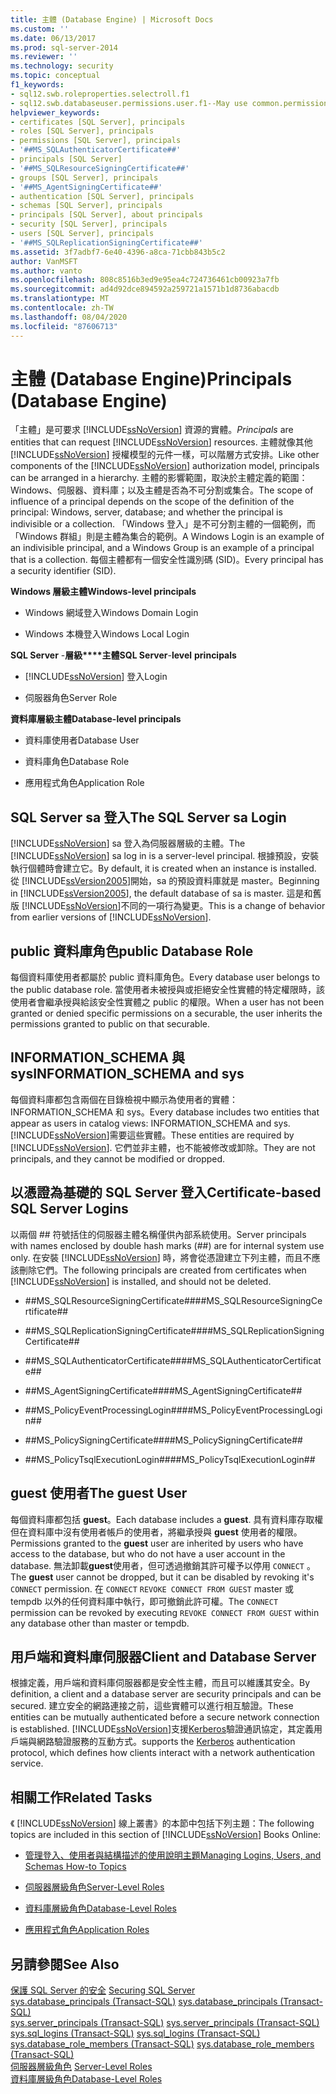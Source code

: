 ```yaml
---
title: 主體 (Database Engine) | Microsoft Docs
ms.custom: ''
ms.date: 06/13/2017
ms.prod: sql-server-2014
ms.reviewer: ''
ms.technology: security
ms.topic: conceptual
f1_keywords:
- sql12.swb.roleproperties.selectroll.f1
- sql12.swb.databaseuser.permissions.user.f1--May use common.permissions
helpviewer_keywords:
- certificates [SQL Server], principals
- roles [SQL Server], principals
- permissions [SQL Server], principals
- '##MS_SQLAuthenticatorCertificate##'
- principals [SQL Server]
- '##MS_SQLResourceSigningCertificate##'
- groups [SQL Server], principals
- '##MS_AgentSigningCertificate##'
- authentication [SQL Server], principals
- schemas [SQL Server], principals
- principals [SQL Server], about principals
- security [SQL Server], principals
- users [SQL Server], principals
- '##MS_SQLReplicationSigningCertificate##'
ms.assetid: 3f7adbf7-6e40-4396-a8ca-71cbb843b5c2
author: VanMSFT
ms.author: vanto
ms.openlocfilehash: 808c8516b3ed9e95ea4c724736461cb00923a7fb
ms.sourcegitcommit: ad4d92dce894592a259721a1571b1d8736abacdb
ms.translationtype: MT
ms.contentlocale: zh-TW
ms.lasthandoff: 08/04/2020
ms.locfileid: "87606713"
---
```

# <a name="principals-database-engine"></a><span data-ttu-id="e8c9b-102">主體 (Database Engine)</span><span class="sxs-lookup"><span data-stu-id="e8c9b-102">Principals (Database Engine)</span></span>
  <span data-ttu-id="e8c9b-103">「主體」是可要求 [!INCLUDE[ssNoVersion](../../../includes/ssnoversion-md.md)] 資源的實體。</span><span class="sxs-lookup"><span data-stu-id="e8c9b-103">*Principals* are entities that can request [!INCLUDE[ssNoVersion](../../../includes/ssnoversion-md.md)] resources.</span></span> <span data-ttu-id="e8c9b-104">主體就像其他 [!INCLUDE[ssNoVersion](../../../includes/ssnoversion-md.md)] 授權模型的元件一樣，可以階層方式安排。</span><span class="sxs-lookup"><span data-stu-id="e8c9b-104">Like other components of the [!INCLUDE[ssNoVersion](../../../includes/ssnoversion-md.md)] authorization model, principals can be arranged in a hierarchy.</span></span> <span data-ttu-id="e8c9b-105">主體的影響範圍，取決於主體定義的範圍：Windows、伺服器、資料庫；以及主體是否為不可分割或集合。</span><span class="sxs-lookup"><span data-stu-id="e8c9b-105">The scope of influence of a principal depends on the scope of the definition of the principal: Windows, server, database; and whether the principal is indivisible or a collection.</span></span> <span data-ttu-id="e8c9b-106">「Windows 登入」是不可分割主體的一個範例，而「Windows 群組」則是主體為集合的範例。</span><span class="sxs-lookup"><span data-stu-id="e8c9b-106">A Windows Login is an example of an indivisible principal, and a Windows Group is an example of a principal that is a collection.</span></span> <span data-ttu-id="e8c9b-107">每個主體都有一個安全性識別碼 (SID)。</span><span class="sxs-lookup"><span data-stu-id="e8c9b-107">Every principal has a security identifier (SID).</span></span>  
  
 <span data-ttu-id="e8c9b-108">**Windows 層級主體**</span><span class="sxs-lookup"><span data-stu-id="e8c9b-108">**Windows-level principals**</span></span>  
  
-   <span data-ttu-id="e8c9b-109">Windows 網域登入</span><span class="sxs-lookup"><span data-stu-id="e8c9b-109">Windows Domain Login</span></span>  
  
-   <span data-ttu-id="e8c9b-110">Windows 本機登入</span><span class="sxs-lookup"><span data-stu-id="e8c9b-110">Windows Local Login</span></span>  
  
 <span data-ttu-id="e8c9b-111">**SQL Server** -**層級\*\*\*\*主體**</span><span class="sxs-lookup"><span data-stu-id="e8c9b-111">**SQL Server**-**level** **principals**</span></span>  
  
-   [!INCLUDE[ssNoVersion](../../../includes/ssnoversion-md.md)] <span data-ttu-id="e8c9b-112">登入</span><span class="sxs-lookup"><span data-stu-id="e8c9b-112">Login</span></span>  
  
-   <span data-ttu-id="e8c9b-113">伺服器角色</span><span class="sxs-lookup"><span data-stu-id="e8c9b-113">Server Role</span></span>  
  
 <span data-ttu-id="e8c9b-114">**資料庫層級主體**</span><span class="sxs-lookup"><span data-stu-id="e8c9b-114">**Database-level principals**</span></span>  
  
-   <span data-ttu-id="e8c9b-115">資料庫使用者</span><span class="sxs-lookup"><span data-stu-id="e8c9b-115">Database User</span></span>  
  
-   <span data-ttu-id="e8c9b-116">資料庫角色</span><span class="sxs-lookup"><span data-stu-id="e8c9b-116">Database Role</span></span>  
  
-   <span data-ttu-id="e8c9b-117">應用程式角色</span><span class="sxs-lookup"><span data-stu-id="e8c9b-117">Application Role</span></span>  
  
## <a name="the-sql-server-sa-login"></a><span data-ttu-id="e8c9b-118">SQL Server sa 登入</span><span class="sxs-lookup"><span data-stu-id="e8c9b-118">The SQL Server sa Login</span></span>  
 <span data-ttu-id="e8c9b-119">[!INCLUDE[ssNoVersion](../../../includes/ssnoversion-md.md)] sa 登入為伺服器層級的主體。</span><span class="sxs-lookup"><span data-stu-id="e8c9b-119">The [!INCLUDE[ssNoVersion](../../../includes/ssnoversion-md.md)] sa log in is a server-level principal.</span></span> <span data-ttu-id="e8c9b-120">根據預設，安裝執行個體時會建立它。</span><span class="sxs-lookup"><span data-stu-id="e8c9b-120">By default, it is created when an instance is installed.</span></span> <span data-ttu-id="e8c9b-121">從 [!INCLUDE[ssVersion2005](../../../includes/ssversion2005-md.md)]開始，sa 的預設資料庫就是 master。</span><span class="sxs-lookup"><span data-stu-id="e8c9b-121">Beginning in [!INCLUDE[ssVersion2005](../../../includes/ssversion2005-md.md)], the default database of sa is master.</span></span> <span data-ttu-id="e8c9b-122">這是和舊版 [!INCLUDE[ssNoVersion](../../../includes/ssnoversion-md.md)]不同的一項行為變更。</span><span class="sxs-lookup"><span data-stu-id="e8c9b-122">This is a change of behavior from earlier versions of [!INCLUDE[ssNoVersion](../../../includes/ssnoversion-md.md)].</span></span>  
  
## <a name="public-database-role"></a><span data-ttu-id="e8c9b-123">public 資料庫角色</span><span class="sxs-lookup"><span data-stu-id="e8c9b-123">public Database Role</span></span>  
 <span data-ttu-id="e8c9b-124">每個資料庫使用者都屬於 public 資料庫角色。</span><span class="sxs-lookup"><span data-stu-id="e8c9b-124">Every database user belongs to the public database role.</span></span> <span data-ttu-id="e8c9b-125">當使用者未被授與或拒絕安全性實體的特定權限時，該使用者會繼承授與給該安全性實體之 public 的權限。</span><span class="sxs-lookup"><span data-stu-id="e8c9b-125">When a user has not been granted or denied specific permissions on a securable, the user inherits the permissions granted to public on that securable.</span></span>  
  
## <a name="information_schema-and-sys"></a><span data-ttu-id="e8c9b-126">INFORMATION_SCHEMA 與 sys</span><span class="sxs-lookup"><span data-stu-id="e8c9b-126">INFORMATION_SCHEMA and sys</span></span>  
 <span data-ttu-id="e8c9b-127">每個資料庫都包含兩個在目錄檢視中顯示為使用者的實體：INFORMATION_SCHEMA 和 sys。</span><span class="sxs-lookup"><span data-stu-id="e8c9b-127">Every database includes two entities that appear as users in catalog views: INFORMATION_SCHEMA and sys.</span></span> <span data-ttu-id="e8c9b-128">[!INCLUDE[ssNoVersion](../../../includes/ssnoversion-md.md)]需要這些實體。</span><span class="sxs-lookup"><span data-stu-id="e8c9b-128">These entities are required by [!INCLUDE[ssNoVersion](../../../includes/ssnoversion-md.md)].</span></span> <span data-ttu-id="e8c9b-129">它們並非主體，也不能被修改或卸除。</span><span class="sxs-lookup"><span data-stu-id="e8c9b-129">They are not principals, and they cannot be modified or dropped.</span></span>  
  
## <a name="certificate-based-sql-server-logins"></a><span data-ttu-id="e8c9b-130">以憑證為基礎的 SQL Server 登入</span><span class="sxs-lookup"><span data-stu-id="e8c9b-130">Certificate-based SQL Server Logins</span></span>  
 <span data-ttu-id="e8c9b-131">以兩個 ## 符號括住的伺服器主體名稱僅供內部系統使用。</span><span class="sxs-lookup"><span data-stu-id="e8c9b-131">Server principals with names enclosed by double hash marks (##) are for internal system use only.</span></span> <span data-ttu-id="e8c9b-132">在安裝 [!INCLUDE[ssNoVersion](../../../includes/ssnoversion-md.md)] 時，將會從憑證建立下列主體，而且不應該刪除它們。</span><span class="sxs-lookup"><span data-stu-id="e8c9b-132">The following principals are created from certificates when [!INCLUDE[ssNoVersion](../../../includes/ssnoversion-md.md)] is installed, and should not be deleted.</span></span>  
  
-   <span data-ttu-id="e8c9b-133">\##MS_SQLResourceSigningCertificate##</span><span class="sxs-lookup"><span data-stu-id="e8c9b-133">\##MS_SQLResourceSigningCertificate##</span></span>  
  
-   <span data-ttu-id="e8c9b-134">\##MS_SQLReplicationSigningCertificate##</span><span class="sxs-lookup"><span data-stu-id="e8c9b-134">\##MS_SQLReplicationSigningCertificate##</span></span>  
  
-   <span data-ttu-id="e8c9b-135">\##MS_SQLAuthenticatorCertificate##</span><span class="sxs-lookup"><span data-stu-id="e8c9b-135">\##MS_SQLAuthenticatorCertificate##</span></span>  
  
-   <span data-ttu-id="e8c9b-136">\##MS_AgentSigningCertificate##</span><span class="sxs-lookup"><span data-stu-id="e8c9b-136">\##MS_AgentSigningCertificate##</span></span>  
  
-   <span data-ttu-id="e8c9b-137">\##MS_PolicyEventProcessingLogin##</span><span class="sxs-lookup"><span data-stu-id="e8c9b-137">\##MS_PolicyEventProcessingLogin##</span></span>  
  
-   <span data-ttu-id="e8c9b-138">\##MS_PolicySigningCertificate##</span><span class="sxs-lookup"><span data-stu-id="e8c9b-138">\##MS_PolicySigningCertificate##</span></span>  
  
-   <span data-ttu-id="e8c9b-139">\##MS_PolicyTsqlExecutionLogin##</span><span class="sxs-lookup"><span data-stu-id="e8c9b-139">\##MS_PolicyTsqlExecutionLogin##</span></span>  
  
## <a name="the-guest-user"></a><span data-ttu-id="e8c9b-140">guest 使用者</span><span class="sxs-lookup"><span data-stu-id="e8c9b-140">The guest User</span></span>  
 <span data-ttu-id="e8c9b-141">每個資料庫都包括 **guest**。</span><span class="sxs-lookup"><span data-stu-id="e8c9b-141">Each database includes a **guest**.</span></span> <span data-ttu-id="e8c9b-142">具有資料庫存取權但在資料庫中沒有使用者帳戶的使用者，將繼承授與 **guest** 使用者的權限。</span><span class="sxs-lookup"><span data-stu-id="e8c9b-142">Permissions granted to the **guest** user are inherited by users who have access to the database, but who do not have a user account in the database.</span></span> <span data-ttu-id="e8c9b-143">無法卸載**guest**使用者，但可透過撤銷其許可權予以停用 `CONNECT` 。</span><span class="sxs-lookup"><span data-stu-id="e8c9b-143">The **guest** user cannot be dropped, but it can be disabled by revoking it's `CONNECT` permission.</span></span> <span data-ttu-id="e8c9b-144">在 `CONNECT` `REVOKE CONNECT FROM GUEST` master 或 tempdb 以外的任何資料庫中執行，即可撤銷此許可權。</span><span class="sxs-lookup"><span data-stu-id="e8c9b-144">The `CONNECT` permission can be revoked by executing `REVOKE CONNECT FROM GUEST` within any database other than master or tempdb.</span></span>  
  
## <a name="client-and-database-server"></a><span data-ttu-id="e8c9b-145">用戶端和資料庫伺服器</span><span class="sxs-lookup"><span data-stu-id="e8c9b-145">Client and Database Server</span></span>  
 <span data-ttu-id="e8c9b-146">根據定義，用戶端和資料庫伺服器都是安全性主體，而且可以維護其安全。</span><span class="sxs-lookup"><span data-stu-id="e8c9b-146">By definition, a client and a database server are security principals and can be secured.</span></span> <span data-ttu-id="e8c9b-147">建立安全的網路連接之前，這些實體可以進行相互驗證。</span><span class="sxs-lookup"><span data-stu-id="e8c9b-147">These entities can be mutually authenticated before a secure network connection is established.</span></span> [!INCLUDE[ssNoVersion](../../../includes/ssnoversion-md.md)]<span data-ttu-id="e8c9b-148">支援[Kerberos](https://go.microsoft.com/fwlink/?LinkId=100758)驗證通訊協定，其定義用戶端與網路驗證服務的互動方式。</span><span class="sxs-lookup"><span data-stu-id="e8c9b-148">supports the [Kerberos](https://go.microsoft.com/fwlink/?LinkId=100758) authentication protocol, which defines how clients interact with a network authentication service.</span></span>  
  
## <a name="related-tasks"></a><span data-ttu-id="e8c9b-149">相關工作</span><span class="sxs-lookup"><span data-stu-id="e8c9b-149">Related Tasks</span></span>  
 <span data-ttu-id="e8c9b-150">《 [!INCLUDE[ssNoVersion](../../../includes/ssnoversion-md.md)] 線上叢書》的本節中包括下列主題：</span><span class="sxs-lookup"><span data-stu-id="e8c9b-150">The following topics are included in this section of [!INCLUDE[ssNoVersion](../../../includes/ssnoversion-md.md)] Books Online:</span></span>  
  
-   [<span data-ttu-id="e8c9b-151">管理登入、使用者與結構描述的使用說明主題</span><span class="sxs-lookup"><span data-stu-id="e8c9b-151">Managing Logins, Users, and Schemas How-to Topics</span></span>](managing-logins-users-and-schemas-how-to-topics.md)  
  
-   [<span data-ttu-id="e8c9b-152">伺服器層級角色</span><span class="sxs-lookup"><span data-stu-id="e8c9b-152">Server-Level Roles</span></span>](server-level-roles.md)  
  
-   [<span data-ttu-id="e8c9b-153">資料庫層級角色</span><span class="sxs-lookup"><span data-stu-id="e8c9b-153">Database-Level Roles</span></span>](database-level-roles.md)  
  
-   [<span data-ttu-id="e8c9b-154">應用程式角色</span><span class="sxs-lookup"><span data-stu-id="e8c9b-154">Application Roles</span></span>](application-roles.md)  
  
## <a name="see-also"></a><span data-ttu-id="e8c9b-155">另請參閱</span><span class="sxs-lookup"><span data-stu-id="e8c9b-155">See Also</span></span>  
 <span data-ttu-id="e8c9b-156">[保護 SQL Server 的安全](../securing-sql-server.md) </span><span class="sxs-lookup"><span data-stu-id="e8c9b-156">[Securing SQL Server](../securing-sql-server.md) </span></span>  
 <span data-ttu-id="e8c9b-157">[sys.database_principals &#40;Transact-SQL&#41;](/sql/relational-databases/system-catalog-views/sys-database-principals-transact-sql) </span><span class="sxs-lookup"><span data-stu-id="e8c9b-157">[sys.database_principals &#40;Transact-SQL&#41;](/sql/relational-databases/system-catalog-views/sys-database-principals-transact-sql) </span></span>  
 <span data-ttu-id="e8c9b-158">[sys.server_principals &#40;Transact-SQL&#41;](/sql/relational-databases/system-catalog-views/sys-server-principals-transact-sql) </span><span class="sxs-lookup"><span data-stu-id="e8c9b-158">[sys.server_principals &#40;Transact-SQL&#41;](/sql/relational-databases/system-catalog-views/sys-server-principals-transact-sql) </span></span>  
 <span data-ttu-id="e8c9b-159">[sys.sql_logins &#40;Transact-SQL&#41;](/sql/relational-databases/system-catalog-views/sys-sql-logins-transact-sql) </span><span class="sxs-lookup"><span data-stu-id="e8c9b-159">[sys.sql_logins &#40;Transact-SQL&#41;](/sql/relational-databases/system-catalog-views/sys-sql-logins-transact-sql) </span></span>  
 <span data-ttu-id="e8c9b-160">[sys.database_role_members &#40;Transact-SQL&#41;](/sql/relational-databases/system-catalog-views/sys-database-role-members-transact-sql) </span><span class="sxs-lookup"><span data-stu-id="e8c9b-160">[sys.database_role_members &#40;Transact-SQL&#41;](/sql/relational-databases/system-catalog-views/sys-database-role-members-transact-sql) </span></span>  
 <span data-ttu-id="e8c9b-161">[伺服器層級角色](server-level-roles.md) </span><span class="sxs-lookup"><span data-stu-id="e8c9b-161">[Server-Level Roles](server-level-roles.md) </span></span>  
 [<span data-ttu-id="e8c9b-162">資料庫層級角色</span><span class="sxs-lookup"><span data-stu-id="e8c9b-162">Database-Level Roles</span></span>](database-level-roles.md)  
  
  
